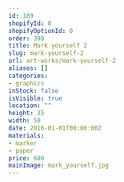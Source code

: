 ```yaml
---
id: 189
shopifyId: 0
shopifyOptionId: 0
order: 398
title: Mark yourself 2
slug: mark-yourself-2
url: art-works/mark-yourself-2
aliases: []
categories:
- graphics
inStock: false
isVisible: true
location: ""
height: 35
width: 50
date: 2016-01-01T00:00:00Z
materials:
- marker
- paper
price: 600
mainImage: mark_yourself.jpg
---
```

